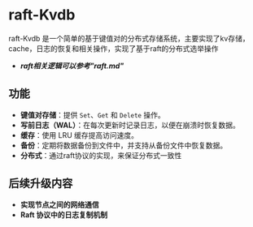 # raft-Kvdbraft-Kvdb 是一个简单的基于键值对的分布式存储系统，主要实现了kv存储，cache，日志的恢复和相关操作，实现了基于raft的分布式选举操作- ***raft相关逻辑可以参考"raft.md"***## 功能- **键值对存储**：提供 `Set`、`Get` 和 `Delete` 操作。- **写前日志（WAL）**：在每次更新时记录日志，以便在崩溃时恢复数据。- **缓存**：使用 LRU 缓存提高访问速度。- **备份**：定期将数据备份到文件中，并支持从备份文件中恢复数据。- **分布式**：通过raft协议的实现，来保证分布式一致性## 后续升级内容- **实现节点之间的网络通信**- **Raft 协议中的日志复制机制**